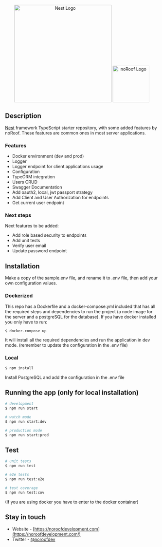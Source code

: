 <p align="center">
  <a href="http://nestjs.com/" target="blank"><img src="https://nestjs.com/img/logo_text.svg" width="320" alt="Nest Logo" /></a>
  <a href="https://noroofdevelopment.com/" target="blank"><img src="https://noroofdevelopment.com/assets/img/logo.png" height="120" alt="noRoof Logo" /></a>
</p>

## Description

[Nest](https://github.com/nestjs/nest) framework TypeScript starter repository, with some added features by noRoof. These features are common ones in most server applications.

### Features

- Docker environment (dev and prod)
- Logger
- Logger endpoint for client applications usage
- Configuration
- TypeORM integration
- Users CRUD
- Swagger Documentation
- Add oauth2, local, jwt passport strategy
- Add Client and User Authorization for endpoints
- Get current user endpoint

### Next steps

Next features to be added:

- Add role based security to endpoints
- Add unit tests
- Verify user email
- Update password endpoint

## Installation
Make a copy of the sample.env file, and rename it to .env file, then add your own configuration values.

### Dockerized
This repo has a Dockerfile and a docker-compose.yml included that has all the required steps and dependencies to run the project (a node image for the server and a postgreSQL for the database). If you have docker installed you only have to run:
```bash
$ docker-compose up
```
It will install all the required dependencies and run the application in dev mode.
(remember to update the configuration in the .env file)

### Local
```bash
$ npm install
```
Install PostgreSQL and add the configuration in the .env file

## Running the app (only for local installation)

```bash
# development
$ npm run start

# watch mode
$ npm run start:dev

# production mode
$ npm run start:prod
```

## Test

```bash
# unit tests
$ npm run test

# e2e tests
$ npm run test:e2e

# test coverage
$ npm run test:cov
```
(If you are using docker you have to enter to the docker container)

## Stay in touch

- Website - [https://noroofdevelopment.com](https://noroofdevelopment.com/)
- Twitter - [@noroofdev](https://twitter.com/noroofdev)
